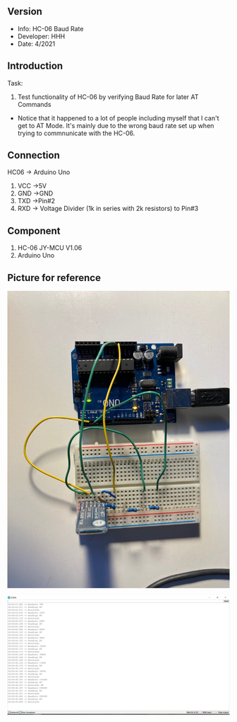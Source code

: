
## Version
* Info: HC-06 Baud Rate
* Developer: HHH
* Date: 4/2021

## Introduction
Task:
1. Test functionality of HC-06 by verifying Baud Rate for later AT Commands
* Notice that it happened to a lot of people including myself that I can't get to AT Mode. It's mainly due to the wrong baud rate set up when trying to commnunicate with the HC-06.


## Connection
 HC06 -> Arduino Uno
1. VCC ->5V
2. GND ->GND
3. TXD ->Pin#2
4. RXD -> Voltage Divider (1k in series with 2k resistors) to Pin#3
		
## Component
1. HC-06 JY-MCU V1.06
2. Arduino Uno

## Picture for reference


![Circuit Set up](https://github.com/HHH-01/HC-06-BaudRate/blob/dcda748a6d03bd0a2f9ea9671f9224c50325e7de/Images/Circuit%20Set%20Up.jpg)

![Serial Outout](https://github.com/HHH-01/HC-06-BaudRate/blob/9209809f479bf83aee52152d6d4b9d66957d2e9d/Images/SerialOutput.PNG)
